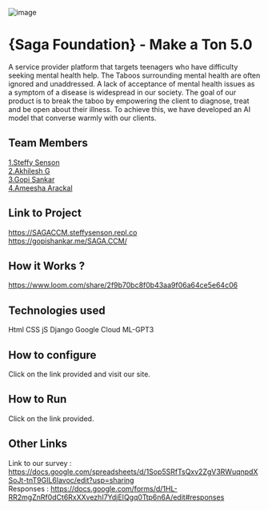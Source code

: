 ![image](https://user-images.githubusercontent.com/92361680/197824476-464d420d-26a6-4df5-aef3-99214fac1388.png)


# {Saga Foundation} - Make a Ton 5.0
A service provider platform that targets teenagers who have difficulty seeking mental health help. The Taboos surrounding mental health are often ignored and unaddressed. A lack of acceptance of mental health issues as a symptom of a disease is widespread in our society.
The goal of our product is to break the taboo by empowering the client to diagnose, treat and be open about their illness. To achieve this, we have developed an AI model that converse warmly with our clients.


## Team Members
[1.Steffy Senson](https://github.com/SteffySenson/)   
[2.Akhilesh G](https://github.com/theakhileshg)   
[3.Gopi Sankar](https://github.com/Gopps95)   
[4.Ameesha Arackal](https://github.com/AMEESHAARACKAL)   

## Link to Project
https://SAGACCM.steffysenson.repl.co <br>
https://gopishankar.me/SAGA.CCM/

## How it Works ?
https://www.loom.com/share/2f9b70bc8f0b43aa9f06a64ce5e64c06

## Technologies used
Html
CSS
jS
Django
Google Cloud
ML-GPT3

## How to configure
Click on the link provided and visit our site.

## How to Run
Click on the link provided.

## Other Links
Link to our survey : https://docs.google.com/spreadsheets/d/1Sop5SRfTsQxv2ZgV3RWuqnpdXSoJt-tnT9GIL6lavoc/edit?usp=sharing <br>
Responses : https://docs.google.com/forms/d/1HL-RR2mgZnRf0dCt6RxXXvezhI7YdjEIQgq0Ttp6n6A/edit#responses
